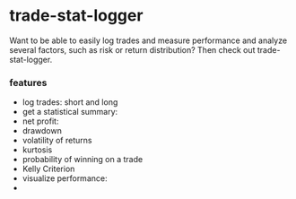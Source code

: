 # trade-stat-logger
Want to be able to easily log trades and measure performance and analyze several factors, such as risk or return distribution? Then check out trade-stat-logger.
### features
-  log trades: short and long
-  get a statistical summary:
 -  net profit:
 -  drawdown
 -  volatility of returns
 -  kurtosis
 -  probability of winning on a trade
 -  Kelly Criterion
-  visualize performance:
-